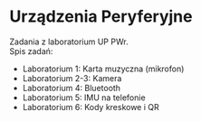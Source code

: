 # Urządzenia Peryferyjne
Zadania z laboratorium UP PWr.  
Spis zadań:  
* Laboratorium 1: Karta muzyczna (mikrofon)
* Laboratorium 2-3: Kamera
* Laboratorium 4: Bluetooth
* Laboratorium 5: IMU na telefonie
* Laboratorium 6: Kody kreskowe i QR
